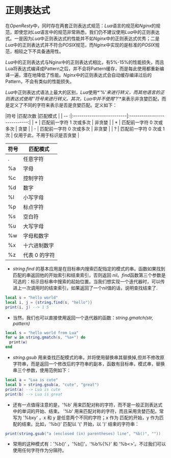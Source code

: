 # 正则表达式
在*OpenResty*中，同时存在两套正则表达式规范：*Lua*语言的规范和*Nginx*的规范，即使您对*Lua*语言中的规范非常熟悉，我们仍不建议使用*Lua*中的正则表达式。一是因为*Lua*中正则表达式的性能并不如*Nginx*中的正则表达式优秀；二是*Lua*中的正则表达式并不符合*POSIX*规范，而*Nginx*中实现的是标准的*POSIX*规范，相较之下不具备通用性。

*Lua*中的正则表达式与Nginx中的正则表达式相比，有5%-15%的性能损失，而且Lua将表达式编译成Pattern之后，并不会将Pattern缓存，而是每此使用都重新编译一遍，潜在地降低了性能。*Nginx*中的正则表达式会自动缓存编译过后的Pattern，不会有类似的性能损失。

*Lua*中正则表达式语法上最大的区别，*Lua*使用*'%'*来进行转义，而其他语言的正则表达式使用*'\'*符号来进行转义。其次，*Lua*中并不使用*'?'*来表示非贪婪匹配，而是定义了不同的字符来表示是否是贪婪匹配。定义如下：

|符号 |匹配次数                   |匹配模式                      |
| -- :|:--------------------------|:----------------------------:|
| +   | 匹配前一字符 1 次或多次   | 非贪婪                       |
| *   | 匹配前一字符 0 次或多次   | 贪婪                         |
| -   | 匹配前一字符 0 次或多次   | 非贪婪                       |
| ?   | 匹配前一字符 0 次或 1 次  | 仅用于此，不用于标识是否贪婪 |



|符号|匹配模式     |
|--- |-------------|
| .  |任意字符     |
|%a  |字母         |
|%c  |控制字符     |
|%d  |数字         |
|%l  |小写字母     |
|%p  |标点字符     |
|%s  |空白符       |
|%u  |大写字母     |
|%w  |字母和数字   |
|%x  |十六进制数字 |
|%z  |代表 0 的字符|

-  *string.find* 的基本应用是在目标串内搜索匹配指定的模式的串。函数如果找到匹配的串返回他的开始索引和结束索引，否则返回 *nil*。*find*函数第三个参数是可选的：标示目标串中搜索的起始位置。当我们想实现一个迭代器时，可以传进上一次调用时的结束索引，如果返回了一个*nil*值的话，说明查找结束了.
  

```lua
local s = "hello world"
local i, j = {string.find(s, "hello")}
print(i, j) --> 1 5 
```

- 当然，我们也可以直接使用返回一个迭代器的函数：*string.gmatch(str, pattern)*

```lua
local s = "hello world from Lua" 
for w in string.gmatch(s, "%a+") do  
　print(w)  
end 
```

-  *string.gsub* 用来查找匹配模式的串，并将使用替换串其替换掉,但并不修改原字符串，而是返回一个修改后的字符串的副本，函数有目标串，模式串，替换串三个参数，使用范例如下：

```lua
local a = "Lua is cute"
local b = string.gsub(a, "cute", "great")
print(a) --> Lua is cute
print(b) --> Lua is great 
```

-  还有一点值得注意的是，'%b' 用来匹配对称的字符，而不是一般正则表达式中的单词的开始、结束。
'%b' 用来匹配对称的字符，而且采用贪婪匹配。常写为 '%bxy' ，x 和 y 是任意两个不同的字符；x 作为
匹配的开始，y 作为匹配的结束。比如，'%b()' 匹配以 '(' 开始，以 ')' 结束的字符串：
```lua
print(string.gsub("a (enclosed (in) parentheses) line", "%b()", ""))    --> a line
```
-  常用的这种模式有：'%b()' ，'%b[]'，'%b%{%}' 和 '%b<>'。不过我们可以使用任何字符作为分隔符。


